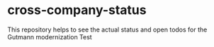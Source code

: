 # cross-company-status
This repository helps to see the actual status and open todos for the Gutmann modernization
Test
